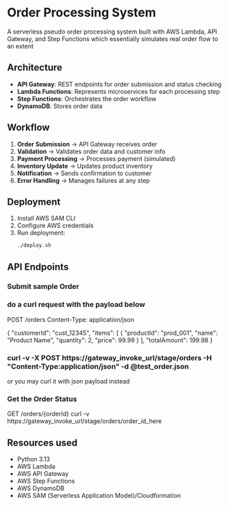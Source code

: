 # Order Processing System

A serverless pseudo order processing system built with AWS Lambda, API Gateway, and Step Functions which essentially simulates real order flow to an extent

## Architecture

- **API Gateway**: REST endpoints for order submission and status checking
- **Lambda Functions**: Represents microservices for each processing step
- **Step Functions**: Orchestrates the order workflow
- **DynamoDB**: Stores order data

## Workflow

1. **Order Submission** → API Gateway receives order
2. **Validation** → Validates order data and customer info
3. **Payment Processing** → Processes payment (simulated)
4. **Inventory Update** → Updates product inventory
5. **Notification** → Sends confirmation to customer
6. **Error Handling** → Manages failures at any step

## Deployment

1. Install AWS SAM CLI
2. Configure AWS credentials
3. Run deployment:
   ```bash
   ./deploy.sh
   ```

## API Endpoints

### Submit sample Order
### do a curl request with the payload below
POST /orders
Content-Type: application/json

{
  "customerId": "cust_12345",
  "items": [
    {
      "productId": "prod_001",
      "name": "Product Name",
      "quantity": 2,
      "price": 99.99
    }
  ],
  "totalAmount": 199.98
}
### curl -v -X POST https://gateway_invoke_url/stage/orders -H "Content-Type:application/json" -d @test_order.json
or you may curl it with json payload instead

### Get the Order Status
GET /orders/{orderId}
curl -v https://gateway_invoke_url/stage/orders/order_id_here 


## Resources used

- Python 3.13
- AWS Lambda
- AWS API Gateway
- AWS Step Functions
- AWS DynamoDB
- AWS SAM (Serverless Application Model)/Cloudformation